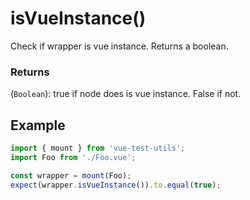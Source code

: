 # isVueInstance()

Check if wrapper is vue instance. Returns a boolean.

### Returns

(`Boolean`): true if node does is vue instance. False if not.

## Example

```js
import { mount } from 'vue-test-utils';
import Foo from './Foo.vue';

const wrapper = mount(Foo);
expect(wrapper.isVueInstance()).to.equal(true);
```
